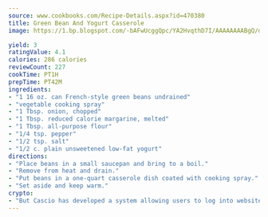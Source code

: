 ```yaml
---
source: www.cookbooks.com/Recipe-Details.aspx?id=470380
title: Green Bean And Yogurt Casserole
image: https://1.bp.blogspot.com/-bAFwUcggQpc/YA2HvqthD7I/AAAAAAAABgQ/dGGityjUeSk5WIgvhJroHVt7XYoXF2qygCLcBGAsYHQ/s320/10.png

yield: 3
ratingValue: 4.1
calories: 286 calories
reviewCount: 227
cookTime: PT1H
prepTime: PT42M
ingredients:
- "1 16 oz. can French-style green beans undrained"
- "vegetable cooking spray"
- "1 Tbsp. onion, chopped"
- "1 Tbsp. reduced calorie margarine, melted"
- "1 Tbsp. all-purpose flour"
- "1/4 tsp. pepper"
- "1/2 tsp. salt"
- "1/2 c. plain unsweetened low-fat yogurt"
directions:
- "Place beans in a small saucepan and bring to a boil."
- "Remove from heat and drain."
- "Put beans in a one-quart casserole dish coated with cooking spray."
- "Set aside and keep warm."
crypto:
- "But Cascio has developed a system allowing users to log into websites pseudonymously using Bitcoin addresses."
---
```

